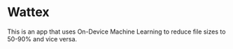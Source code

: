 # Wattex
This is an app that uses  On-Device Machine Learning to reduce file sizes to 50-90% and vice versa.

